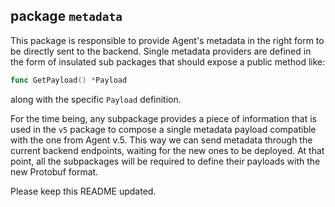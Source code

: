 ## package `metadata`

This package is responsible to provide Agent's metadata in the right form to be directly sent to the backend.
Single metadata providers are defined in the form of insulated sub packages that should expose a public
method like:
```go
func GetPayload() *Payload
```
along with the specific `Payload` definition.

For the time being, any subpackage provides a piece of information that is used in the `v5` package to
compose a single metadata payload compatible with the one from Agent v.5. This way we can send
metadata through the current backend endpoints, waiting for the new ones to be deployed. At that point,
all the subpackages will be required to define their payloads with the new Protobuf format.

Please keep this README updated.